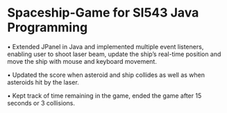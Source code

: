 # Spaceship-Game for SI543 Java Programming

• Extended JPanel in Java and implemented multiple event listeners, enabling user to shoot laser beam, update the ship’s real-time position 
  and move the ship with mouse and keyboard movement.
  
• Updated the score when asteroid and ship collides as well as when asteroids hit by the laser.

• Kept track of time remaining in the game, ended the game after 15 seconds or 3 collisions.
